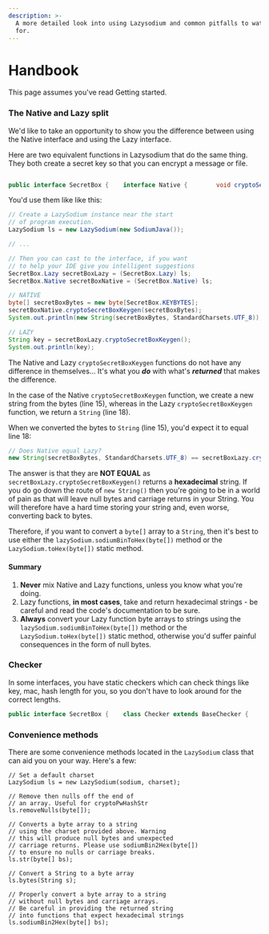 ```yaml
---
description: >-
  A more detailed look into using Lazysodium and common pitfalls to watch out
  for.
---
```


# Handbook

This page assumes you've read Getting started.

### The Native and Lazy split

We'd like to take an opportunity to show you the difference between using the Native interface and using the Lazy interface.

Here are two equivalent functions in Lazysodium that do the same thing. They both create a secret key so that you can encrypt a message or file.

```java

public interface SecretBox {    interface Native {        void cryptoSecretBoxKeygen(byte[] key);    }    interface Lazy {        String cryptoSecretBoxKeygen();    }    }
```

You'd use them like like this:

```java
// Create a LazySodium instance near the start
// of program execution.
LazySodium ls = new LazySodium(new SodiumJava());

// ...

// Then you can cast to the interface, if you want
// to help your IDE give you intelligent suggestions
SecretBox.Lazy secretBoxLazy = (SecretBox.Lazy) ls;
SecretBox.Native secretBoxNative = (SecretBox.Native) ls;

// NATIVE
byte[] secretBoxBytes = new byte[SecretBox.KEYBYTES];
secretBoxNative.cryptoSecretBoxKeygen(secretBoxBytes);
System.out.println(new String(secretBoxBytes, StandardCharsets.UTF_8));

// LAZY
String key = secretBoxLazy.cryptoSecretBoxKeygen();
System.out.println(key);

```

The Native and Lazy `cryptoSecretBoxKeygen`  functions do not have any difference in themselves... It's what you _**do**_ with what's _**returned**_ that makes the difference. 

In the case of the Native `cryptoSecretBoxKeygen` function, we create a new string from the bytes \(line 15\), whereas in the Lazy `cryptoSecretBoxKeygen` function, we return a `String` \(line 18\). 

When we converted the bytes to `String` \(line 15\), you'd expect it to equal line 18:

```java
// Does Native equal Lazy?
new String(secretBoxBytes, StandardCharsets.UTF_8) == secretBoxLazy.cryptoSecretBoxKeygen()
```

The answer is that they are **NOT EQUAL** as `secretBoxLazy.cryptoSecretBoxKeygen()` returns a **hexadecimal** string. If you do go down the route of `new String()` then you're going to be in a world of pain as that will leave null bytes and carriage returns in your String. You will therefore have a hard time storing your string and, even worse, converting back to bytes.

Therefore, if you want to convert a `byte[]` array to a `String`, then it's best to use either the `lazySodium.sodiumBinToHex(byte[])` method or the `LazySodium.toHex(byte[])` static method. 

#### Summary

1. **Never** mix Native and Lazy functions, unless you know what you're doing.
2. Lazy functions, **in most cases**, take and return hexadecimal strings - be careful and read the code's documentation to be sure.
3. **Always** convert your Lazy function byte arrays to strings using the `lazySodium.sodiumBinToHex(byte[])` method or the `LazySodium.toHex(byte[])` static method, otherwise you'd suffer painful consequences in the form of null bytes.

### Checker

In some interfaces, you have static checkers which can check things like key, mac, hash length for you, so you don't have to look around for the correct lengths.

```java
public interface SecretBox {    class Checker extends BaseChecker {        public static boolean checkKeyLen(int len) {            return KEYBYTES == len;        }        public static boolean checkMacLen(int len) {            return MACBYTES == len;        }        public static boolean checkNonceLen(int len) {            return NONCEBYTES == len;        }    }        interface Native {        void cryptoSecretBoxKeygen(byte[] key);    }        interface Lazy {        String cryptoSecretBoxKeygen();    }    }byte[] key = new byte[32];boolean correctLength = SecretBox.Checker.checkKeyLen(key.length);
```

### Convenience methods

There are some convenience methods located in the `LazySodium` class that can aid you on your way. Here's a few:

```text
// Set a default charset
LazySodium ls = new LazySodium(sodium, charset);

// Remove then nulls off the end of 
// an array. Useful for cryptoPwHashStr
ls.removeNulls(byte[]);

// Converts a byte array to a string
// using the charset provided above. Warning
// this will produce null bytes and unexpected
// carriage returns. Please use sodiumBin2Hex(byte[])
// to ensure no nulls or carriage breaks.
ls.str(byte[] bs);

// Convert a String to a byte array
ls.bytes(String s);

// Properly convert a byte array to a string
// without null bytes and carriage arrays.
// Be careful in providing the returned string
// into functions that expect hexadecimal strings
ls.sodiumBin2Hex(byte[] bs);
```

